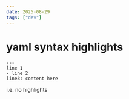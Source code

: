 ```yaml
---
date: 2025-08-29
tags: ["dev"]
---
```


# yaml syntax highlights

```
---
line 1
- line 2
line3: content here
```

i.e. no highlights
